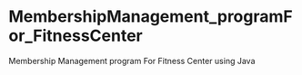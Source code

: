 # MembershipManagement_programFor_FitnessCenter
Membership Management program For Fitness Center using Java
